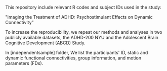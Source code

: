 This repository include relevant R codes and subject IDs used in the study: 

"Imaging the Treatment of ADHD: Psychostimulant Effects on Dynamic Connectivity"

To increase the reproducibility, we repeat our methods and analyses in two publicly available datasets, the ADHD-200 NYU and the Adolescent Brain Cognitive Development (ABCD) Study. 

In [independentsample] folder, We list the participants' ID, static and dynamic functional connectivities, group information, and motion parameters (FDs). 